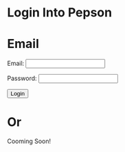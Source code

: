 # Login Into Pepson

# Email 
Email: <input type="email">


Password: <input type="password">


<button> Login </button>

# Or
Cooming Soon!
